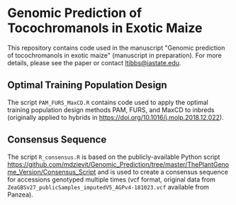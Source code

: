 # Genomic Prediction of Tocochromanols in Exotic Maize

This repository contains code used in the manuscript "Genomic prediction of tocochromanols in exotic maize" (manuscript in preparation). For more details, please see the paper or contact ltibbs@iastate.edu.

## Optimal Training Population Design 

The script `PAM_FURS_MaxCD.R` contains code used to apply the optimal training population design methods PAM, FURS, and MaxCD to inbreds (originally applied to hybrids in https://doi.org/10.1016/j.molp.2018.12.022).

## Consensus Sequence

The script `R_consensus.R` is based on the publicly-available Python script https://github.com/mdzievit/Genomic_Prediction/tree/master/ThePlantGenome_Version/Consensus_Script and is used to create a consensus sequence for accessions genotyped multiple times (vcf format, original data from `ZeaGBSv27_publicSamples_imputedV5_AGPv4-181023.vcf` available from Panzea).

